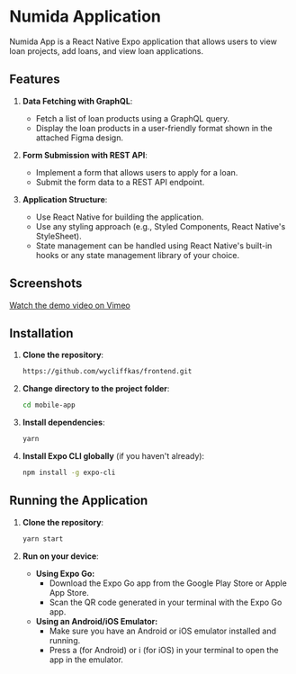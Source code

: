 # Numida Application

Numida App is a React Native Expo application that allows users to view loan projects, add loans, and view loan applications.

## Features

1. **Data Fetching with GraphQL**:
   - Fetch a list of loan products using a GraphQL query.
   - Display the loan products in a user-friendly format shown in the attached Figma design.

2. **Form Submission with REST API**:
   - Implement a form that allows users to apply for a loan.
   - Submit the form data to a REST API endpoint.

3. **Application Structure**:
   - Use React Native for building the application.
   - Use any styling approach (e.g., Styled Components, React Native's StyleSheet).
   - State management can be handled using React Native's built-in hooks or any state management library of your choice.

## Screenshots

[Watch the demo video on Vimeo](https://player.vimeo.com/video/997590553?h=67fd1cb7f9)

## Installation

1. **Clone the repository**:

   ```bash
   https://github.com/wycliffkas/frontend.git
   ```

2. **Change directory to the project folder**:
   ```bash
   cd mobile-app
   ```

3. **Install dependencies**:
   ```bash
   yarn
   ```

3. **Install Expo CLI globally** (if you haven't already):
   ```bash
   npm install -g expo-cli
   ```

## Running the Application


1. **Clone the repository**:
   ```bash
   yarn start
   ```

2. **Run on your device**:
    - **Using Expo Go:**
      - Download the Expo Go app from the Google Play Store or Apple App Store.
      - Scan the QR code generated in your terminal with the Expo Go app.
    - **Using an Android/iOS Emulator:**
      - Make sure you have an Android or iOS emulator installed and running.
      - Press a (for Android) or i (for iOS) in your terminal to open the app in the emulator.
